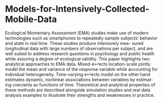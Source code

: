 # Models-for-Intensively-Collected-Mobile-Data
Ecological Momentary Assessment (EMA) studies make use of modern technologies such as smartphones to repeatedly sample subjects’ behavior and state in real time. These studies produce intensively mea- sured longitudinal data with large numbers of observations per subject, and are well suited to address research questions in psychology and public health while assuring a degree of ecological validity. This paper highlights two analytical approaches to EMA data. Mixed-e↵ects location-scale jointly model the mean and variance of the response variable while accounting for individual heterogeneity. Time-varying e↵ects model on the other hand estimates dynamic, nonlinear associations between variables by estimat- ing coe cients as functions of time. Theoretical and analytical properties of these methods are described alongside simulation studies and real data analysis examples to illustrate their strengths and weaknesses in practice.
